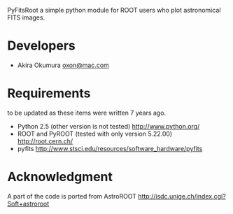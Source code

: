 PyFitsRoot a simple python module for ROOT users who plot astronomical FITS images.

# Developers
- Akira Okumura oxon@mac.com

# Requirements

to be updated as these items were written 7 years ago.

- Python 2.5 (other version is not tested)
  http://www.python.org/
- ROOT and PyROOT (tested with only version 5.22.00)
  http://root.cern.ch/
- pyfits
  http://www.stsci.edu/resources/software_hardware/pyfits

# Acknowledgment

A part of the code is ported from AstroROOT
http://isdc.unige.ch/index.cgi?Soft+astroroot 